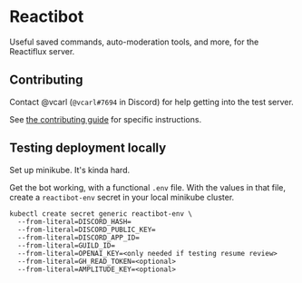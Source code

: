 # Reactibot

Useful saved commands, auto-moderation tools, and more, for the Reactiflux server.

## Contributing

Contact @vcarl (`@vcarl#7694` in Discord) for help getting into the test server.

See [the contributing guide](./CONTRIBUTING.md) for specific instructions.

## Testing deployment locally

Set up minikube. It's kinda hard.

Get the bot working, with a functional `.env` file. With the values in that file, create a `reactibot-env` secret in your local minikube cluster.

```
kubectl create secret generic reactibot-env \
  --from-literal=DISCORD_HASH=
  --from-literal=DISCORD_PUBLIC_KEY=
  --from-literal=DISCORD_APP_ID=
  --from-literal=GUILD_ID=
  --from-literal=OPENAI_KEY=<only needed if testing resume review>
  --from-literal=GH_READ_TOKEN=<optional>
  --from-literal=AMPLITUDE_KEY=<optional>
```

